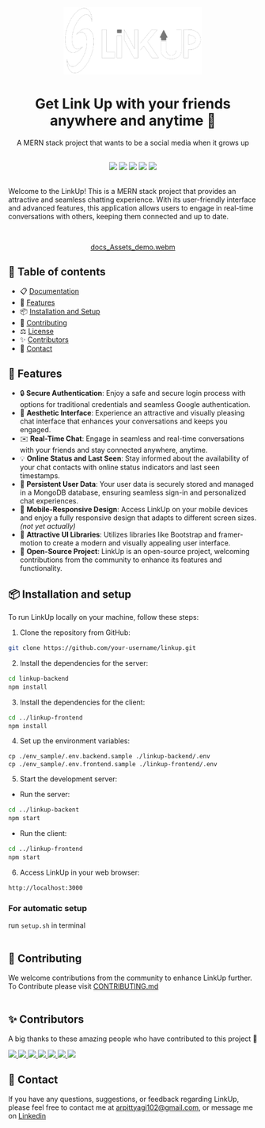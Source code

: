 <div align="center">
  <img src="docs/Assets/logo-big-dark.png" width="280">
</div>
<h1 align="center">Get Link Up with your friends anywhere and anytime 🔗</h1>
<p align="center">A MERN stack project that wants to be a social media when it grows up</p>
<br/>
<div align="center">
 <img src="https://img.shields.io/github/issues-raw/arpittyagi102/linkup?style=for-the-badge&labelColor=371B1E&color=A120A2"/>
 <img src="https://img.shields.io/github/contributors/arpittyagi102/linkup?style=for-the-badge&labelColor=371B1E&color=A120A2&link=https%3A%2F%2Fgithub.com%2Farpittyagi102%2FLinkUp%2Fgraphs%2Fcontributors"/>
 <img src="https://img.shields.io/github/stars/arpittyagi102/linkup?style=for-the-badge&labelColor=371B1E&color=A120A2"/>
 <img src="https://img.shields.io/github/forks/arpittyagi102/linkup?style=for-the-badge&labelColor=371B1E&color=A120A2"/>
  <img src="https://img.shields.io/badge/License-MIT-blue?style=for-the-badge&labelColor=371B1E&color=A120A2"/> 
</div> 
<br/>


Welcome to the LinkUp! This is a MERN stack project that provides an attractive and seamless chatting experience. With its user-friendly interface and advanced features, this application allows users to engage in real-time conversations with others, keeping them connected and up to date.

<br>

<div align="center">
  
[docs_Assets_demo.webm](https://github.com/arpittyagi102/LinkUp/assets/94587985/dfbcd51f-16e8-491d-89ba-3d9b28ccdd9c)

</div>

## 🌟 Table of contents

- 📋 [Documentation](./docs)
- 🚀 [Features](#features)
- 📦 [Installation and Setup](#Installation-and-setup)
- 📝 [Contributing](./CONTRIBUTING.md)
- ⚖️ [License](./license)
- ✨ [Contributors](#contributors)
- 🤝 [Contact](#contact)
  

## 🚀 Features <a id="features"></a>

- 🔒 **Secure Authentication**: Enjoy a safe and secure login process with options for traditional credentials and seamless Google authentication.
- 🌈 **Aesthetic Interface**: Experience an attractive and visually pleasing chat interface that enhances your conversations and keeps you engaged.
- ✉️ **Real-Time Chat**: Engage in seamless and real-time conversations with your friends and stay connected anywhere, anytime.
- 💡 **Online Status and Last Seen**: Stay informed about the availability of your chat contacts with online status indicators and last seen timestamps.
- 💪 **Persistent User Data**: Your user data is securely stored and managed in a MongoDB database, ensuring seamless sign-in and personalized chat experiences.
- 📱 **Mobile-Responsive Design**: Access LinkUp on your mobile devices and enjoy a fully responsive design that adapts to different screen sizes. *(not yet actually)*
- 🎨 **Attractive UI Libraries**: Utilizes libraries like Bootstrap and framer-motion to create a modern and visually appealing user interface.
- 🤝 **Open-Source Project**: LinkUp is an open-source project, welcoming contributions from the community to enhance its features and functionality.


## 📦 Installation and setup <a id="Installation-and-setup"></a>

To run LinkUp locally on your machine, follow these steps:

1. Clone the repository from GitHub:

```bash
git clone https://github.com/your-username/linkup.git
```

2. Install the dependencies for the server:

```bash
cd linkup-backend
npm install
```

3. Install the dependencies for the client:

```bash
cd ../linkup-frontend
npm install
```

4. Set up the environment variables:

```
cp ./env_sample/.env.backend.sample ./linkup-backend/.env
cp ./env_sample/.env.frontend.sample ./linkup-frontend/.env
```

5. Start the development server:

- Run the server:

```bash
cd ../linkup-backent
npm start
```

- Run the client:

```bash
cd ../linkup-frontend
npm start
```

6. Access LinkUp in your web browser:

```bash
http://localhost:3000
```

### For automatic setup

run `setup.sh` in terminal
<br/><br>

## 📝 Contributing

We welcome contributions from the community to enhance LinkUp further. To Contribute please visit [CONTRIBUTING.md](./CONTRIBUTING.md)
<br><br>

## ✨ Contributors <a id="contributors"></a>

A big thanks to these amazing people who have contributed to this project 🎉

<a href="https://github.com/arpittyagi102">
  <img src="https://images.weserv.nl/?url=https://avatars.githubusercontent.com/u/94587985?v=4&h=300&w=300&fit=cover&mask=circle&maxage=7d" width="120px"/>
</a>
<a href="https://github.com/moonlight0301">
  <img src="https://images.weserv.nl/?url=https://avatars.githubusercontent.com/u/138412395?v=4&h=300&w=300&fit=cover&mask=circle&maxage=7d" width="120px"/>
</a>
<a href="https://github.com/Seckrel">
  <img src="https://images.weserv.nl/?url=https://avatars.githubusercontent.com/u/43112525?v=4&h=300&w=300&fit=cover&mask=circle&maxage=7d" width="120px"/>
</a>
<a href="https://github.com/DeshyDan">
  <img src="https://images.weserv.nl/?url=https://avatars.githubusercontent.com/u/121970408?v=4&h=300&w=300&fit=cover&mask=circle&maxage=7d" width="120px"/>
</a>
<a href="https://github.com/Vyom-V">
  <img src="https://images.weserv.nl/?url=https://avatars.githubusercontent.com/u/86948055?v=4&h=300&w=300&fit=cover&mask=circle&maxage=7d" width="120px"/>
</a>
<a href="https://github.com/Pulkitxm">
  <img src="https://images.weserv.nl/?url=https://avatars.githubusercontent.com/u/65671483?v=4&h=300&w=300&fit=cover&mask=circle&maxage=7d" width="120px"/>
</a>
<a href="https://github.com/y9rabbito">
  <img src="https://images.weserv.nl/?url=https://avatars.githubusercontent.com/u/66154871?v=4&h=300&w=300&fit=cover&mask=circle&maxage=7d" width="120px"/>
</a>

<br class="br"/>


## 🤝 Contact <a id="contact"></a>

If you have any questions, suggestions, or feedback regarding LinkUp, please feel free to contact me at arpittyagi102@gmail.com, or message me on [Linkedin](https://linkedin.com/in/arpittyagi102)
